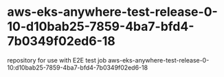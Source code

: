 # aws-eks-anywhere-test-release-0-10-d10bab25-7859-4ba7-bfd4-7b0349f02ed6-18
repository for use with E2E test job aws-eks-anywhere-test-release-0-10:d10bab25-7859-4ba7-bfd4-7b0349f02ed6-18
